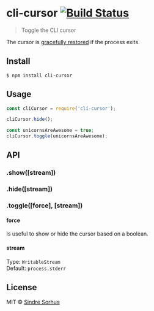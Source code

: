 # cli-cursor [![Build Status](https://travis-ci.org/sindresorhus/cli-cursor.svg?branch=master)](https://travis-ci.org/sindresorhus/cli-cursor)

> Toggle the CLI cursor

The cursor is [gracefully restored](https://github.com/sindresorhus/restore-cursor) if the process exits.


## Install

```
$ npm install cli-cursor
```


## Usage

```js
const cliCursor = require('cli-cursor');

cliCursor.hide();

const unicornsAreAwesome = true;
cliCursor.toggle(unicornsAreAwesome);
```


## API

### .show([stream])

### .hide([stream])

### .toggle([force], [stream])

#### force

Is useful to show or hide the cursor based on a boolean.

#### stream

Type: `WritableStream`<br>
Default: `process.stderr`


## License

MIT © [Sindre Sorhus](https://sindresorhus.com)
